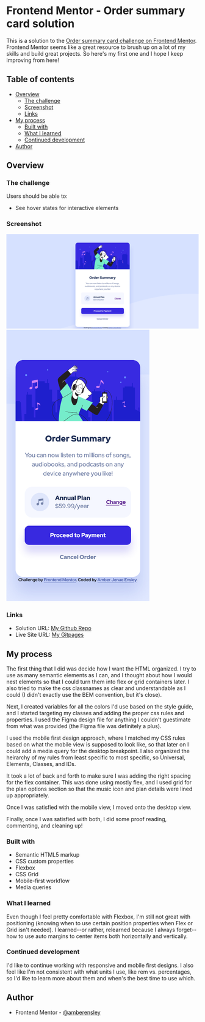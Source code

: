 # Frontend Mentor - Order summary card solution

This is a solution to the [Order summary card challenge on Frontend Mentor](https://www.frontendmentor.io/challenges/order-summary-component-QlPmajDUj). Frontend Mentor seems like a great resource to brush up on a lot of my skills and build great projects. So here's my first one and I hope I keep improving from here!

## Table of contents

- [Overview](#overview)
  - [The challenge](#the-challenge)
  - [Screenshot](#screenshot)
  - [Links](#links)
- [My process](#my-process)
  - [Built with](#built-with)
  - [What I learned](#what-i-learned)
  - [Continued development](#continued-development)
- [Author](#author)

## Overview

### The challenge

Users should be able to:

- See hover states for interactive elements

### Screenshot

![](./images/Screenshot-2021-10-30-at-18-35-39-desktop.png)
![](./images/Screenshot-2021-10-30-at-18-35-39-mobile.png)

### Links

- Solution URL: [My Github Repo](https://github.com/amber-jenae-ensley/order-summary-component-fm)
- Live Site URL: [My Gitpages](https://amber-jenae-ensley.github.io/order-summary-component-fm/)

## My process

The first thing that I did was decide how I want the HTML organized. I try to use as many semantic elements as I can, and I thought about how I would nest elements so that I could turn them into flex or grid containers later. I also tried to make the css classnames as clear and understandable as I could (I didn't exactly use the BEM convention, but it's close).

Next, I created variables for all the colors I'd use based on the style guide, and I started targeting my classes and adding the proper css rules and properties. I used the Figma design file for anything I couldn't guestimate from what was provided (the Figma file was definitely a plus).

I used the mobile first design approach, where I matched my CSS rules based on what the mobile view is supposed to look like, so that later on I could add a media query for the desktop breakpoint. I also organized the heirarchy of my rules from least specific to most specific, so Universal, Elements, Classes, and IDs.

It took a lot of back and forth to make sure I was adding the right spacing for the flex container. This was done using mostly flex, and I used grid for the plan options section so that the music icon and plan details were lined up appropriately. 

Once I was satisfied with the mobile view, I moved onto the desktop view.

Finally, once I was satisfied with both, I did some proof reading, commenting, and cleaning up!

### Built with

- Semantic HTML5 markup
- CSS custom properties
- Flexbox
- CSS Grid
- Mobile-first workflow
- Media queries

### What I learned

Even though I feel pretty comfortable with Flexbox, I'm still not great with positioning (knowing when to use certain position properties when Flex or Grid isn't needed). I learned--or rather, relearned because I always forget--how to use auto margins to center items both horizontally and vertically. 

### Continued development

I'd like to continue working with responsive and mobile first designs. I also feel like I'm not consistent with what units I use, like rem vs. percentages, so I'd like to learn more about them and when's the best time to use which. 


## Author

- Frontend Mentor - [@amberensley](https://www.frontendmentor.io/profile/amberensley)
